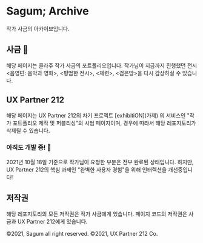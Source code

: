 # Sagum; Archive

작가 사금의 아카이브입니다.

## 사금 🎨

해당 페이지는 콜라주 작가 사금의 포트폴리오입니다.
작가님이 지금까지 진행했던 전시 <음영뎐: 음악과 영화>, <평범한 전시>, <제련>, <검은방>을 다시 감상하실 수 있습니다.

## UX Partner 212

해당 페이지는 UX Partner 212의 차기 프로젝트 \[exhibitiON\]\(가제\) 의 서비스인
"작가 포트폴리오 제작 및 퍼블리싱"의 시범 페이지이며, 경우에 따라서 해당 레포지토리가 삭제될 수 있습니다.

### 아직도 개발 중! 🚧

2021년 10월 18일 기준으로 작가님이 요청한 부분은 전부 완료된 상태입니다.
하지만, UX Partner 212의 핵심 과제인 "완벽한 사용자 경험"을 위해 인터렉션을 개선중입니다!

## 저작권

해당 레포지토리의 모든 저작권은 작가 사금에게 있습니다.
페이지 코드의 저작권은 사금과 UX Partner 212에게 있습니다.

©2021, Sagum all right reserved.
©2021, UX Partner 212 Co.
